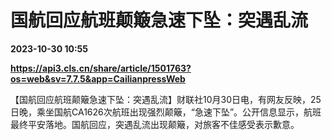 # 国航回应航班颠簸急速下坠：突遇乱流

**2023-10-30 10:55**

**https://api3.cls.cn/share/article/1501763?os=web&sv=7.7.5&app=CailianpressWeb**

【国航回应航班颠簸急速下坠：突遇乱流】财联社10月30日电，有网友反映，25日晚，乘坐国航CA1626次航班出现强烈颠簸，“急速下坠”。公开信息显示，航班最终平安落地。国航回应，突遇乱流出现颠簸，对旅客不佳感受表示歉意。